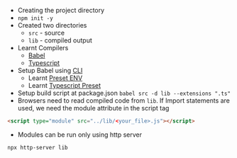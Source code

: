 - Creating the project directory
- `npm init -y`
- Created two directories
  - `src` - source
  - `lib` - compiled output
- Learnt Compilers
  - [Babel](https://babeljs.io/)
  - [Typescript](https://www.typescriptlang.org/)
- Setup Babel using [CLI](https://babeljs.io/setup)
  - Learnt [Preset ENV](https://babeljs.io/docs/en/babel-preset-env)
  - Learnt [Typescript Preset](https://babeljs.io/docs/en/babel-preset-typescript)
- Setup build script at package.json `babel src -d lib --extensions ".ts"`
- Browsers need to read compiled code from `lib`. If Import statements are used, we need the module attribute in the script tag

```html
<script type="module" src="../lib/<your_file>.js"></script>
```

- Modules can be run only using http server

```sh
npx http-server lib
```
